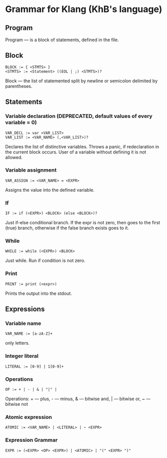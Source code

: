 # Grammar for Klang (KhB's language)

## Program

Program — is a block of statements, defined in the file.

## Block

```
BLOCK := { <STMTS> }
<STMTS> := <Statement> ((EOL | ;) <STMTS>)?
```

Block — the list of statemented split by newline or semicolon delimited by parentheses.

## Statements

### Variable declaration (DEPRECATED, default values of every variable = 0)

```
VAR_DECL := var <VAR_LIST>
VAR_LIST := <VAR_NAME> (,<VAR_LIST>)?
```

Declares the list of distinctive variables.
Throws a panic, if redeclaration in the current block occurs.
User of a variable without defining it is not allowed.

### Variable assignment

```
VAR_ASSIGN := <VAR_NAME> = <EXPR>
```

Assigns the value into the defined variable.

### If

```
IF := if (<EXPR>) <BLOCK> (else <BLOCK>)?
```

Just if-else conditional branch. If the expr is not zero, then goes to the first (true) branch, otherwise if the false
branch exists goes to it.

### While

```
WHILE := while (<EXPR>) <BLOCK>
```
Just while. Run if condition is not zero.
### Print
```
PRINT := print (<expr>)
```
Prints the output into the stdout.

## Expressions
### Variable name
```
VAR_NAME := [a-zA-Z]+
```
only letters.
### Integer literal
```
LITERAL := [0-9] | 1[0-9]+
```
### Operations
```
OP := + | - | & | "|" |
```
Operations: + — plus, - — minus, & — bitwise and, | — bitwise or, ~ — bitwise not
### Atomic expression
```
ATOMIC := <VAR_NAME> | <LITERAL> | ~ <EXPR>
```
### Expression Grammar
```
EXPR := (<EXPR> <OP> <EXPR>) | <ATOMIC> | "(" <EXPR> ")"
```